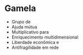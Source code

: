 # Gamela

- Grupo de
- Ajuda mútua
- Multiplicativo para
- Enriquecimento multidimensional
- Liberdade econômica e
- Antifragilidade em rede
